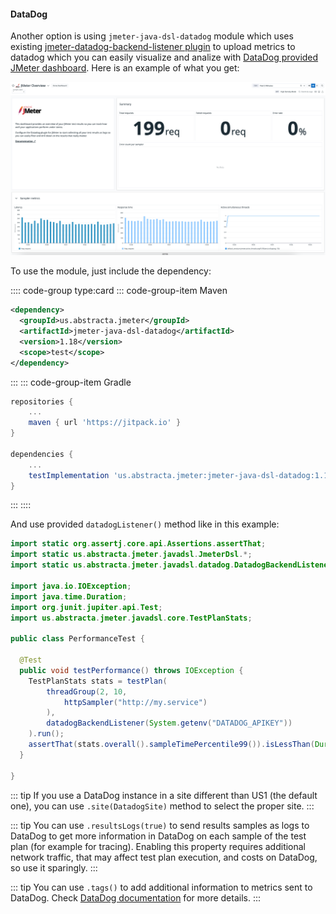 #### DataDog

Another option is using `jmeter-java-dsl-datadog` module which uses existing [jmeter-datadog-backend-listener plugin](https://github.com/DataDog/jmeter-datadog-backend-listener) to upload metrics to datadog which you can easily visualize and analize with [DataDog provided JMeter dashboard](https://app.datadoghq.com/integrations/jmeter?search=jmeter). Here is an example of what you get:

![datadog jmeter dashboard](./datadog.png)

To use the module, just include the dependency:

:::: code-group type:card
::: code-group-item Maven
```xml
<dependency>
  <groupId>us.abstracta.jmeter</groupId>
  <artifactId>jmeter-java-dsl-datadog</artifactId>
  <version>1.18</version>
  <scope>test</scope>
</dependency>
```
:::
::: code-group-item Gradle
```groovy
repositories {
    ...
    maven { url 'https://jitpack.io' }
}

dependencies {
    ...
    testImplementation 'us.abstracta.jmeter:jmeter-java-dsl-datadog:1.18'
}
```
:::
::::

And use provided `datadogListener()` method like in this example:

```java
import static org.assertj.core.api.Assertions.assertThat;
import static us.abstracta.jmeter.javadsl.JmeterDsl.*;
import static us.abstracta.jmeter.javadsl.datadog.DatadogBackendListener.*;

import java.io.IOException;
import java.time.Duration;
import org.junit.jupiter.api.Test;
import us.abstracta.jmeter.javadsl.core.TestPlanStats;

public class PerformanceTest {

  @Test
  public void testPerformance() throws IOException {
    TestPlanStats stats = testPlan(
        threadGroup(2, 10,
            httpSampler("http://my.service")
        ),
        datadogBackendListener(System.getenv("DATADOG_APIKEY"))
    ).run();
    assertThat(stats.overall().sampleTimePercentile99()).isLessThan(Duration.ofSeconds(5));
  }

}
```

::: tip
If you use a DataDog instance in a site different than US1 (the default one), you can use `.site(DatadogSite)` method to select the proper site. 
:::

::: tip
You can use `.resultsLogs(true)` to send results samples as logs to DataDog to get more information in DataDog on each sample of the test plan (for example for tracing). Enabling this property requires additional network traffic, that may affect test plan execution, and costs on DataDog, so use it sparingly. 
:::

::: tip
You can use `.tags()` to add additional information to metrics sent to DataDog. Check [DataDog documentation](https://docs.datadoghq.com/getting_started/tagging/) for more details. 
:::

